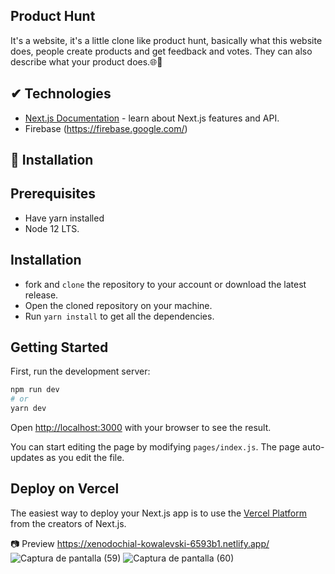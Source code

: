 
 ## Product Hunt
It's a website, it's a little clone like product hunt,
basically what this website does, people create products and get feedback and votes.
They can also describe what your product does.🌐🛒

## ✔ Technologies
- [Next.js Documentation](https://nextjs.org/docs) - learn about Next.js features and API.
- Firebase (https://firebase.google.com/)
## 🚀 Installation
   ## Prerequisites
 
   - Have yarn installed
   - Node 12 LTS. 
   
 ## Installation
  - fork and  ```clone``` the repository to your account or download the latest release.
  - Open the cloned repository on your machine.
  - Run  ```yarn install``` to get all the dependencies.
  
## Getting Started

First, run the development server:

```bash
npm run dev
# or
yarn dev
```

Open [http://localhost:3000](http://localhost:3000) with your browser to see the result.

You can start editing the page by modifying `pages/index.js`. The page auto-updates as you edit the file.


## Deploy on Vercel

The easiest way to deploy your Next.js app is to use the [Vercel Platform](https://vercel.com/import?utm_medium=default-template&filter=next.js&utm_source=create-next-app&utm_campaign=create-next-app-readme) from the creators of Next.js.

📷 Preview
 https://xenodochial-kowalevski-6593b1.netlify.app/
![Captura de pantalla (59)](https://user-images.githubusercontent.com/46753453/86420177-fdf28d00-bc92-11ea-8871-0812b697f179.png)
![Captura de pantalla (60)](https://user-images.githubusercontent.com/46753453/86420184-ffbc5080-bc92-11ea-91f0-6214ff109a7e.png)
